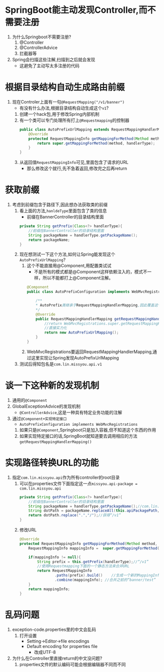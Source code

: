 # SpringBoot能主动发现Controller,而不需要注册
1. 为什么Springboot不需要注册?
    1. @Controller
    2. @ControllerAdvice
    3. 拦截器等
2. Spring会扫描这些注解,扫描到之后就会发现
    - 这避免了主动写太多注册的代码
# 根据目录结构自动生成路由前缀
1. 现在Controler上面有一句`@RequestMapping("/v1/banner")`
    - 有没有什么办法,根据目录结构自动生成这个`v1`?
    1. 创建一个hack包,用于修改Spring内部机制
    2. 有一个类可以专门处理所有打上`@Requestmapping`的控制器
        ```java
        public class AutoPrefixUrlMapping extends RequestMappingHandlerMapping {
            @Override
            protected RequestMappingInfo getMappingForMethod(Method method, Class<?> handlerType) {
                return super.getMappingForMethod(method, handlerType);
            }
        }
        ```
    3. 从返回值`RequestMappingInfo`可见,里面包含了请求的URL
        - 那么修改这个就行,先不急着返回,修改完之后再return
# 获取前缀
1. 考虑到前缀包含于路径下,因此想办法获取类的前缀
    1. 看上面的方法,`hanldeType`里面包含了类的信息
        - 前缀在BannerController的目录结构里面
        ```java
        private String getPrefix(Class<?> handlerType){
            //前缀在BannerController的目录结构里面
            String packageName = handlerType.getPackageName();
            return packageName;
        }
        ```
    2. 现在想测试一下这个方法,如何让Spring能发现这个`AutoPrefixUrlMapping`?
        1. 这个不能直接用@Component,用配置类试试
            - 不是所有的模式都是@Component这样依赖注入的，模式不一样，所以不能都打上@Component注解。
            ```java
            @Component
            public class AutoPrefixConfiguration implements WebMvcRegistrations {

                /**
                * AutoPrefix类继承于RequestMappingHandlerMapping,因此覆盖这个方法
                */
                @Override
                public RequestMappingHandlerMapping getRequestMappingHandlerMapping() {
                    //return WebMvcRegistrations.super.getRequestMappingHandlerMapping();
                    //直接实力化
                    return new AutoPrefixUrlMapping();
                }
            }
            ```
        2. WebMvcRegistrations要返回RequestMappingHandlerMapping,通过这里实现让Spring发现AutoPrefixUrlMapping
    3. 测试后得知包名是`com.lin.missyou.api.v1`
# 谈一下这种新的发现机制
1. 通用的`@Component`
2. GlobalExceptionAdvice的发现机制
    - `@ControllerAdvice`,这是一种具有特定业务功能的注解
3. 通过`@Component+实现特定接口`
    - `AutoPrefixConfiguration implements WebMvcRegistrations`
    1. 如果只是`@Component`,Springboot只是加入容器,但不知道这个东西的作用
    2. 如果实现特定接口的话,SpringBoot就知道要去调用相应的方法`getRequestMappingHandlerMapping()`
# 实现路径转换URL的功能
1. 指定`com.lin.missyou.api`作为所有controller的root目录
    1. 可以在properties文件下面指定这一点`missyou.api-package = com.lin.missyou.api`
        ```java
        private String getPrefix(Class<?> handlerType){
            //前缀在BannerController的目录结构里面
            String packageName = handlerType.getPackageName();//com.lin.missyou.api.v1
            String dotPath = packageName.replaceAll(this.apiPackagePath, "");
            return dotPath.replace(".","/");//获得“/v1”
        }
        ```
    2. 修改URL
        ```java
        @Override
        protected RequestMappingInfo getMappingForMethod(Method method, Class<?> handlerType) {
            RequestMappingInfo mappingInfo =  super.getMappingForMethod(method, handlerType);

            if(mappingInfo != null){
                String prefix = this.getPrefix(handlerType);//“/v1”
                //使用Requestmapping下面的一个静态方法来合并URL
                return RequestMappingInfo
                        .paths(prefix).build()    //生成一个新的MappingInfo,但现在只有“/v1”
                        .combine(mappingInfo); //合并之前的“banner/test”
            }
            return mappingInfo;
        }
        ```

# 乱码问题
1. exception-code.properties里的中文会乱码
    1. 打开设置
        - Setting->Editor->file encodings
        - Default encoding for properties file
            - 改成UTF-8
2. 为什么在Controller里直接return的中文没问题?
    1. properties文件的默认编码可能会根据编辑器不同而不同